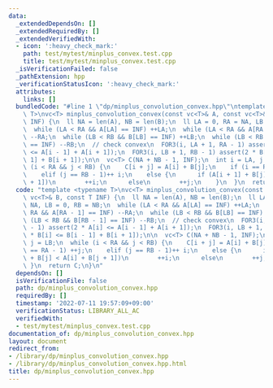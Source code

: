 ```yaml
---
data:
  _extendedDependsOn: []
  _extendedRequiredBy: []
  _extendedVerifiedWith:
  - icon: ':heavy_check_mark:'
    path: test/mytest/minplus_convex.test.cpp
    title: test/mytest/minplus_convex.test.cpp
  _isVerificationFailed: false
  _pathExtension: hpp
  _verificationStatusIcon: ':heavy_check_mark:'
  attributes:
    links: []
  bundledCode: "#line 1 \"dp/minplus_convolution_convex.hpp\"\ntemplate <typename\
    \ T>\nvc<T> minplus_convolution_convex(const vc<T>& A, const vc<T>& B, const T\
    \ INF) {\n  ll NA = len(A), NB = len(B);\n  ll LA = 0, RA = NA, LB = 0, RB = NB;\n\
    \  while (LA < RA && A[LA] == INF) ++LA;\n  while (LA < RA && A[RA - 1] == INF)\
    \ --RA;\n  while (LB < RB && B[LB] == INF) ++LB;\n  while (LB < RB && B[RB - 1]\
    \ == INF) --RB;\n  // check convex\n  FOR3(i, LA + 1, RA - 1) assert(2 * A[i]\
    \ <= A[i - 1] + A[i + 1]);\n  FOR3(i, LB + 1, RB - 1) assert(2 * B[i] <= B[i -\
    \ 1] + B[i + 1]);\n\n  vc<T> C(NA + NB - 1, INF);\n  int i = LA, j = LB;\n  while\
    \ (i < RA && j < RB) {\n    C[i + j] = A[i] + B[j];\n    if (i == RA - 1) ++j;\n\
    \    elif (j == RB - 1)++ i;\n    else {\n      if (A[i + 1] + B[j] < A[i] + B[j\
    \ + 1])\n        ++i;\n      else\n        ++j;\n    }\n  }\n  return C;\n}\n"
  code: "template <typename T>\nvc<T> minplus_convolution_convex(const vc<T>& A, const\
    \ vc<T>& B, const T INF) {\n  ll NA = len(A), NB = len(B);\n  ll LA = 0, RA =\
    \ NA, LB = 0, RB = NB;\n  while (LA < RA && A[LA] == INF) ++LA;\n  while (LA <\
    \ RA && A[RA - 1] == INF) --RA;\n  while (LB < RB && B[LB] == INF) ++LB;\n  while\
    \ (LB < RB && B[RB - 1] == INF) --RB;\n  // check convex\n  FOR3(i, LA + 1, RA\
    \ - 1) assert(2 * A[i] <= A[i - 1] + A[i + 1]);\n  FOR3(i, LB + 1, RB - 1) assert(2\
    \ * B[i] <= B[i - 1] + B[i + 1]);\n\n  vc<T> C(NA + NB - 1, INF);\n  int i = LA,\
    \ j = LB;\n  while (i < RA && j < RB) {\n    C[i + j] = A[i] + B[j];\n    if (i\
    \ == RA - 1) ++j;\n    elif (j == RB - 1)++ i;\n    else {\n      if (A[i + 1]\
    \ + B[j] < A[i] + B[j + 1])\n        ++i;\n      else\n        ++j;\n    }\n \
    \ }\n  return C;\n}\n"
  dependsOn: []
  isVerificationFile: false
  path: dp/minplus_convolution_convex.hpp
  requiredBy: []
  timestamp: '2022-07-11 19:57:09+09:00'
  verificationStatus: LIBRARY_ALL_AC
  verifiedWith:
  - test/mytest/minplus_convex.test.cpp
documentation_of: dp/minplus_convolution_convex.hpp
layout: document
redirect_from:
- /library/dp/minplus_convolution_convex.hpp
- /library/dp/minplus_convolution_convex.hpp.html
title: dp/minplus_convolution_convex.hpp
---
```

